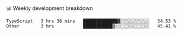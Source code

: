 📊 Weekly development breakdown
<!--START_SECTION:waka-->
```text
TypeScript   3 hrs 36 mins   █████████████▓░░░░░░░░░░░   54.53 % 
Other        3 hrs           ███████████▒░░░░░░░░░░░░░   45.41 % 
```
<!--END_SECTION:waka-->
